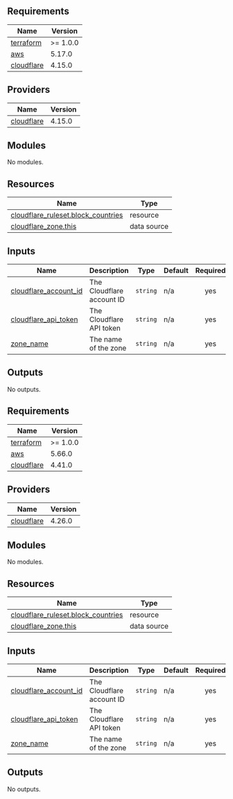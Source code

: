 ## Requirements

| Name                                                                        | Version  |
| --------------------------------------------------------------------------- | -------- |
| <a name="requirement_terraform"></a> [terraform](#requirement_terraform)    | >= 1.0.0 |
| <a name="requirement_aws"></a> [aws](#requirement_aws)                      | 5.17.0   |
| <a name="requirement_cloudflare"></a> [cloudflare](#requirement_cloudflare) | 4.15.0   |

## Providers

| Name                                                                  | Version |
| --------------------------------------------------------------------- | ------- |
| <a name="provider_cloudflare"></a> [cloudflare](#provider_cloudflare) | 4.15.0  |

## Modules

No modules.

## Resources

| Name                                                                                                                              | Type        |
| --------------------------------------------------------------------------------------------------------------------------------- | ----------- |
| [cloudflare_ruleset.block_countries](https://registry.terraform.io/providers/cloudflare/cloudflare/4.15.0/docs/resources/ruleset) | resource    |
| [cloudflare_zone.this](https://registry.terraform.io/providers/cloudflare/cloudflare/4.15.0/docs/data-sources/zone)               | data source |

## Inputs

| Name                                                                                               | Description               | Type     | Default | Required |
| -------------------------------------------------------------------------------------------------- | ------------------------- | -------- | ------- | :------: |
| <a name="input_cloudflare_account_id"></a> [cloudflare\_account\_id](#input_cloudflare_account_id) | The Cloudflare account ID | `string` | n/a     |   yes    |
| <a name="input_cloudflare_api_token"></a> [cloudflare\_api\_token](#input_cloudflare_api_token)    | The Cloudflare API token  | `string` | n/a     |   yes    |
| <a name="input_zone_name"></a> [zone\_name](#input_zone_name)                                      | The name of the zone      | `string` | n/a     |   yes    |

## Outputs

No outputs.

<!-- BEGIN_TF_DOCS -->
## Requirements

| Name | Version |
|------|---------|
| <a name="requirement_terraform"></a> [terraform](#requirement\_terraform) | >= 1.0.0 |
| <a name="requirement_aws"></a> [aws](#requirement\_aws) | 5.66.0 |
| <a name="requirement_cloudflare"></a> [cloudflare](#requirement\_cloudflare) | 4.41.0 |

## Providers

| Name | Version |
|------|---------|
| <a name="provider_cloudflare"></a> [cloudflare](#provider\_cloudflare) | 4.26.0 |

## Modules

No modules.

## Resources

| Name | Type |
|------|------|
| [cloudflare_ruleset.block_countries](https://registry.terraform.io/providers/cloudflare/cloudflare/4.41.0/docs/resources/ruleset) | resource |
| [cloudflare_zone.this](https://registry.terraform.io/providers/cloudflare/cloudflare/4.41.0/docs/data-sources/zone) | data source |

## Inputs

| Name | Description | Type | Default | Required |
|------|-------------|------|---------|:--------:|
| <a name="input_cloudflare_account_id"></a> [cloudflare\_account\_id](#input\_cloudflare\_account\_id) | The Cloudflare account ID | `string` | n/a | yes |
| <a name="input_cloudflare_api_token"></a> [cloudflare\_api\_token](#input\_cloudflare\_api\_token) | The Cloudflare API token | `string` | n/a | yes |
| <a name="input_zone_name"></a> [zone\_name](#input\_zone\_name) | The name of the zone | `string` | n/a | yes |

## Outputs

No outputs.
<!-- END_TF_DOCS -->
